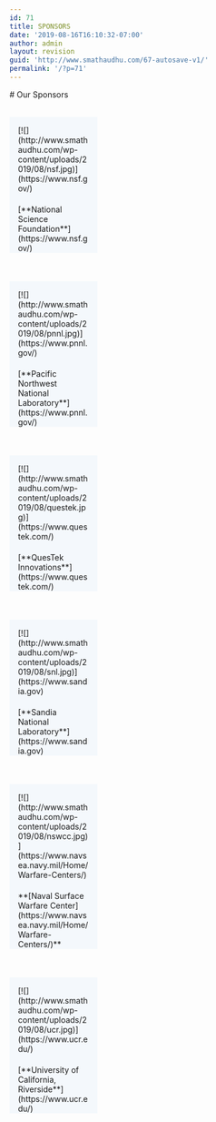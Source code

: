 ```yaml
---
id: 71
title: SPONSORS
date: '2019-08-16T16:10:32-07:00'
author: admin
layout: revision
guid: 'http://www.smathaudhu.com/67-autosave-v1/'
permalink: '/?p=71'
---
```


<div class="fusion-fullwidth fullwidth-box fusion-builder-row-50 nonhundred-percent-fullwidth non-hundred-percent-height-scrolling" style="background-color: rgba(255,255,255,0);background-position: center center;background-repeat: no-repeat;padding-top:0px;padding-right:0px;padding-bottom:0px;padding-left:0px;margin-bottom: 0px;margin-top: 0px;border-width: 0px 0px 0px 0px;border-color:#eae9e9;border-style:solid;"><div class="fusion-builder-row fusion-row"><div class="fusion-layout-column fusion_builder_column fusion-builder-column-287 fusion_builder_column_1_1 1_1 fusion-one-full fusion-column-first fusion-column-last" style="margin-top:0px;margin-bottom:20px;"><div class="fusion-column-wrapper fusion-flex-column-wrapper-legacy" style="background-position:left top;background-repeat:no-repeat;-webkit-background-size:cover;-moz-background-size:cover;-o-background-size:cover;background-size:cover;padding: 0px 0px 0px 0px;"><style type="text/css"></style><div class="fusion-title title fusion-title-26 sep-underline sep-solid fusion-title-text fusion-title-size-one" style="border-bottom-color:#d1d1d1;margin-top:0px;margin-right:0px;margin-bottom:31px;margin-left:0px;"># Our Sponsors

</div><div class="fusion-clearfix"></div></div></div><div class="fusion-layout-column fusion_builder_column fusion-builder-column-288 fusion_builder_column_1_3 1_3 fusion-one-third fusion-column-first" style="width:33.333333333333%;width:calc(33.333333333333% - ( ( 4% + 4% ) * 0.33333333333333 ) );margin-right: 4%;margin-top:0px;margin-bottom:50px;"><div class="fusion-column-wrapper fusion-flex-column-wrapper-legacy" style="background-position:left top;background-repeat:no-repeat;-webkit-background-size:cover;-moz-background-size:cover;-o-background-size:cover;background-size:cover;background-color:#f4f8fc;padding: 15px 15px 0px 15px;"><div class="imageframe-align-center"><span class=" fusion-imageframe imageframe-none imageframe-91 hover-type-none">[![](http://www.smathaudhu.com/wp-content/uploads/2019/08/nsf.jpg)](https://www.nsf.gov/)</span></div><div class="fusion-sep-clear"></div><div class="fusion-separator fusion-full-width-sep" style="margin-left: auto;margin-right: auto;margin-bottom:20px;width:100%;"></div><div class="fusion-sep-clear"></div><div class="fusion-text fusion-text-213">[**National Science Foundation**](https://www.nsf.gov/)

</div><div class="fusion-clearfix"></div></div></div><div class="fusion-layout-column fusion_builder_column fusion-builder-column-289 fusion_builder_column_1_3 1_3 fusion-one-third" style="width:33.333333333333%;width:calc(33.333333333333% - ( ( 4% + 4% ) * 0.33333333333333 ) );margin-right: 4%;margin-top:0px;margin-bottom:50px;"><div class="fusion-column-wrapper fusion-flex-column-wrapper-legacy" style="background-position:left top;background-repeat:no-repeat;-webkit-background-size:cover;-moz-background-size:cover;-o-background-size:cover;background-size:cover;background-color:#f4f8fc;padding: 15px 15px 0px 15px;"><div class="imageframe-align-center"><span class=" fusion-imageframe imageframe-none imageframe-92 hover-type-none">[![](http://www.smathaudhu.com/wp-content/uploads/2019/08/pnnl.jpg)](https://www.pnnl.gov/)</span></div><div class="fusion-sep-clear"></div><div class="fusion-separator fusion-full-width-sep" style="margin-left: auto;margin-right: auto;margin-bottom:20px;width:100%;"></div><div class="fusion-sep-clear"></div><div class="fusion-text fusion-text-214">[**Pacific Northwest National Laboratory**](https://www.pnnl.gov/)

</div><div class="fusion-clearfix"></div></div></div><div class="fusion-layout-column fusion_builder_column fusion-builder-column-290 fusion_builder_column_1_3 1_3 fusion-one-third fusion-column-last" style="width:33.333333333333%;width:calc(33.333333333333% - ( ( 4% + 4% ) * 0.33333333333333 ) );margin-top:0px;margin-bottom:50px;"><div class="fusion-column-wrapper fusion-flex-column-wrapper-legacy" style="background-position:left top;background-repeat:no-repeat;-webkit-background-size:cover;-moz-background-size:cover;-o-background-size:cover;background-size:cover;background-color:#f4f8fc;padding: 15px 15px 0px 15px;"><div class="imageframe-align-center"><span class=" fusion-imageframe imageframe-none imageframe-93 hover-type-none">[![](http://www.smathaudhu.com/wp-content/uploads/2019/08/questek.jpg)](https://www.questek.com/)</span></div><div class="fusion-sep-clear"></div><div class="fusion-separator fusion-full-width-sep" style="margin-left: auto;margin-right: auto;margin-bottom:20px;width:100%;"></div><div class="fusion-sep-clear"></div><div class="fusion-text fusion-text-215">[**QuesTek Innovations**](https://www.questek.com/)

</div><div class="fusion-clearfix"></div></div></div><div class="fusion-layout-column fusion_builder_column fusion-builder-column-291 fusion_builder_column_1_3 1_3 fusion-one-third fusion-column-first" style="width:33.333333333333%;width:calc(33.333333333333% - ( ( 4% + 4% ) * 0.33333333333333 ) );margin-right: 4%;margin-top:0px;margin-bottom:50px;"><div class="fusion-column-wrapper fusion-flex-column-wrapper-legacy" style="background-position:left top;background-repeat:no-repeat;-webkit-background-size:cover;-moz-background-size:cover;-o-background-size:cover;background-size:cover;background-color:#f4f8fc;padding: 15px 15px 0px 15px;"><div class="imageframe-align-center"><span class=" fusion-imageframe imageframe-none imageframe-94 hover-type-none">[![](http://www.smathaudhu.com/wp-content/uploads/2019/08/snl.jpg)](https://www.sandia.gov)</span></div><div class="fusion-sep-clear"></div><div class="fusion-separator fusion-full-width-sep" style="margin-left: auto;margin-right: auto;margin-bottom:20px;width:100%;"></div><div class="fusion-sep-clear"></div><div class="fusion-text fusion-text-216">[**Sandia National Laboratory**](https://www.sandia.gov)

</div><div class="fusion-clearfix"></div></div></div><div class="fusion-layout-column fusion_builder_column fusion-builder-column-292 fusion_builder_column_1_3 1_3 fusion-one-third" style="width:33.333333333333%;width:calc(33.333333333333% - ( ( 4% + 4% ) * 0.33333333333333 ) );margin-right: 4%;margin-top:0px;margin-bottom:50px;"><div class="fusion-column-wrapper fusion-flex-column-wrapper-legacy" style="background-position:left top;background-repeat:no-repeat;-webkit-background-size:cover;-moz-background-size:cover;-o-background-size:cover;background-size:cover;background-color:#f4f8fc;padding: 15px 15px 0px 15px;"><div class="imageframe-align-center"><span class=" fusion-imageframe imageframe-none imageframe-95 hover-type-none">[![](http://www.smathaudhu.com/wp-content/uploads/2019/08/nswcc.jpg)](https://www.navsea.navy.mil/Home/Warfare-Centers/)</span></div><div class="fusion-sep-clear"></div><div class="fusion-separator fusion-full-width-sep" style="margin-left: auto;margin-right: auto;margin-bottom:20px;width:100%;"></div><div class="fusion-sep-clear"></div><div class="fusion-text fusion-text-217">**[Naval Surface Warfare Center](https://www.navsea.navy.mil/Home/Warfare-Centers/)**

</div><div class="fusion-clearfix"></div></div></div><div class="fusion-layout-column fusion_builder_column fusion-builder-column-293 fusion_builder_column_1_3 1_3 fusion-one-third fusion-column-last" style="width:33.333333333333%;width:calc(33.333333333333% - ( ( 4% + 4% ) * 0.33333333333333 ) );margin-top:0px;margin-bottom:50px;"><div class="fusion-column-wrapper fusion-flex-column-wrapper-legacy" style="background-position:left top;background-repeat:no-repeat;-webkit-background-size:cover;-moz-background-size:cover;-o-background-size:cover;background-size:cover;background-color:#f4f8fc;padding: 15px 15px 0px 15px;"><div class="imageframe-align-center"><span class=" fusion-imageframe imageframe-none imageframe-96 hover-type-none">[![](http://www.smathaudhu.com/wp-content/uploads/2019/08/ucr.jpg)](https://www.ucr.edu/)</span></div><div class="fusion-sep-clear"></div><div class="fusion-separator fusion-full-width-sep" style="margin-left: auto;margin-right: auto;margin-bottom:20px;width:100%;"></div><div class="fusion-sep-clear"></div><div class="fusion-text fusion-text-218">[**University of California, Riverside**](https://www.ucr.edu/)

</div><div class="fusion-clearfix"></div></div></div></div></div>